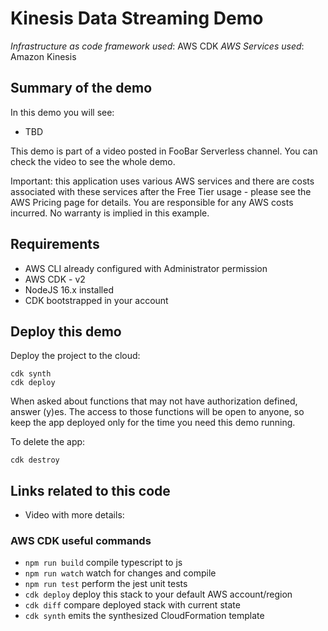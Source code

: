 # Kinesis Data Streaming Demo

_Infrastructure as code framework used_: AWS CDK
_AWS Services used_: Amazon Kinesis

## Summary of the demo

In this demo you will see:

- TBD

This demo is part of a video posted in FooBar Serverless channel. You can check the video to see the whole demo.

Important: this application uses various AWS services and there are costs associated with these services after the Free Tier usage - please see the AWS Pricing page for details. You are responsible for any AWS costs incurred. No warranty is implied in this example.

## Requirements

- AWS CLI already configured with Administrator permission
- AWS CDK - v2
- NodeJS 16.x installed
- CDK bootstrapped in your account

## Deploy this demo

Deploy the project to the cloud:

```
cdk synth
cdk deploy
```

When asked about functions that may not have authorization defined, answer (y)es. The access to those functions will be open to anyone, so keep the app deployed only for the time you need this demo running.

To delete the app:

```
cdk destroy
```

## Links related to this code

- Video with more details:

### AWS CDK useful commands

- `npm run build` compile typescript to js
- `npm run watch` watch for changes and compile
- `npm run test` perform the jest unit tests
- `cdk deploy` deploy this stack to your default AWS account/region
- `cdk diff` compare deployed stack with current state
- `cdk synth` emits the synthesized CloudFormation template
